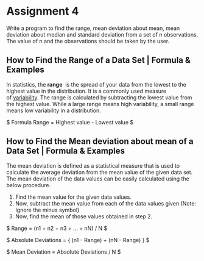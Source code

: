 # Assignment 4

Write a program to find the range, mean deviation about mean, mean deviation about median and standard deviation from a set of n observations. The value of n and the observations should be taken by the user.

## ****How to Find the Range of a Data Set | Formula & Examples****

In statistics, the **range**  is the spread of your data from the lowest to the highest value in the distribution. It is a commonly used measure of [variability](https://www.scribbr.com/statistics/variability/). The range is calculated by subtracting the lowest value from the highest value. While a large range means high variability, a small range means low variability in a distribution.

$ Formula Range = Highest value - Lowest value $

## ****How to Find the Mean deviation about mean of a Data Set | Formula & Examples****

The mean deviation is defined as a statistical measure that is used to calculate the average deviation from the mean value of the given data set. The mean deviation of the data values can be easily calculated using the below procedure.

1. Find the mean value for the given data values.
2. Now, subtract the mean value from each of the data values given (Note: Ignore the minus symbol)
3. Now, find the mean of those values obtained in step 2.

$ Range = (n1 + n2 + n3 + ... + nN) / N $

$ Absolute Deviations = { (n1 - Range) + (nN - Range) } $

$ Mean Deviation = Absolute Deviations / N $